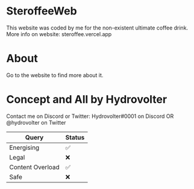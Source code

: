 # SteroffeeWeb
This website was coded by me for the non-existent ultimate coffee drink. More info on website: steroffee.vercel.app

# About
Go to the website to find more about it.

# Concept and All by Hydrovolter

Contact me on Discord or Twitter: Hydrovolter#0001 on Discord OR @hydrovolter on Twitter

| Query | Status          |
| ------- | ------------------ |
| Energising   | :white_check_mark: |
| Legal   | :x:                |
| Content Overload   | :white_check_mark: |
| Safe  | :x:                |
